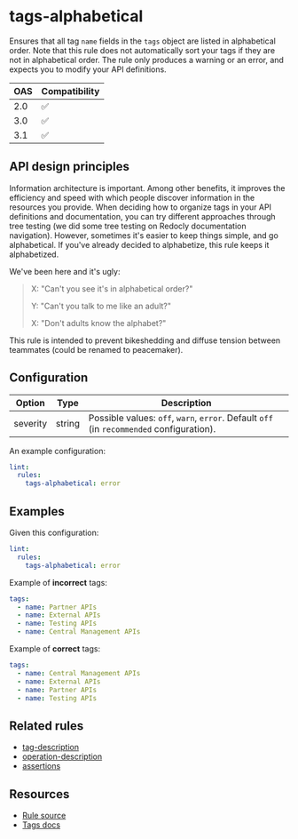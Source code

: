 # tags-alphabetical

Ensures that all tag `name` fields in the `tags` object are listed in alphabetical order.
Note that this rule does not automatically sort your tags if they are not in alphabetical order.
The rule only produces a warning or an error, and expects you to modify your API definitions.

|OAS|Compatibility|
|---|---|
|2.0|✅|
|3.0|✅|
|3.1|✅|


## API design principles

Information architecture is important. Among other benefits, it improves the efficiency and speed with which people discover information in the resources you provide.
When deciding how to organize tags in your API definitions and documentation, you can try different approaches through tree testing (we did some tree testing on Redocly documentation navigation).
However, sometimes it's easier to keep things simple, and go alphabetical. If you've already decided to alphabetize, this rule keeps it alphabetized.

We've been here and it's ugly:

> X: "Can't you see it's in alphabetical order?"
>
> Y: "Can't you talk to me like an adult?"
>
> X: "Don't adults know the alphabet?"

This rule is intended to prevent bikeshedding and diffuse tension between teammates (could be renamed to peacemaker).

## Configuration


|Option|Type|Description|
|---|---|---|
|severity|string|Possible values: `off`, `warn`, `error`. Default `off` (in `recommended` configuration). |

An example configuration:

```yaml
lint:
  rules:
    tags-alphabetical: error
```

## Examples

Given this configuration:

```yaml
lint:
  rules:
    tags-alphabetical: error
```

Example of **incorrect** tags:

```yaml Bad example
tags:
  - name: Partner APIs
  - name: External APIs
  - name: Testing APIs
  - name: Central Management APIs
```

Example of **correct** tags:

```yaml Good example
tags:
  - name: Central Management APIs
  - name: External APIs
  - name: Partner APIs
  - name: Testing APIs
```

## Related rules

- [tag-description](./tag-description.md)
- [operation-description](./operation-description.md)
- [assertions](./assertions.md)

## Resources

- [Rule source](https://github.com/Redocly/redocly-cli/blob/master/packages/core/src/rules/common/tags-alphabetical.ts)
- [Tags docs](https://redocly.com/docs/openapi-visual-reference/tags/)
